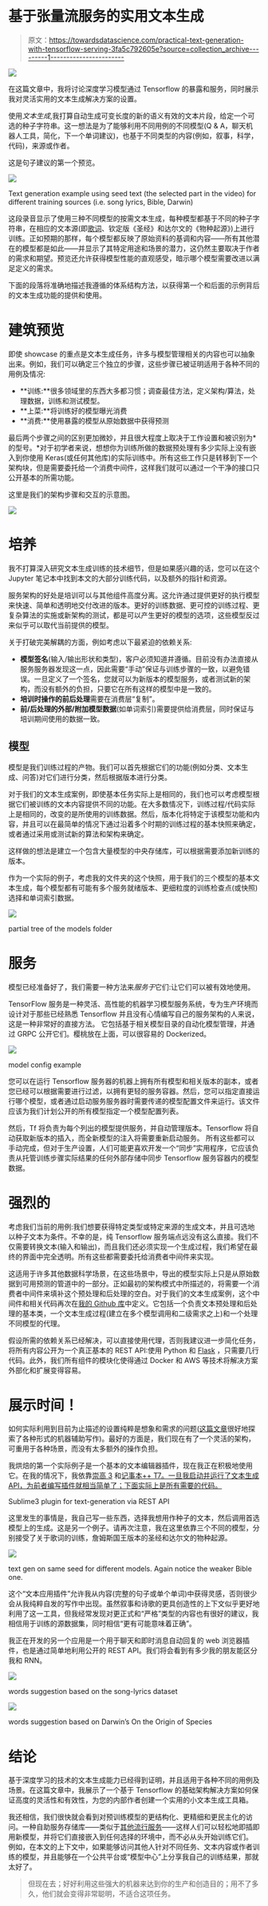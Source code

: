 # 基于张量流服务的实用文本生成

> 原文：<https://towardsdatascience.com/practical-text-generation-with-tensorflow-serving-3fa5c792605e?source=collection_archive---------1----------------------->

![](img/cb555a070b4c8d22112757f6931ba9a0.png)

在这篇文章中，我将讨论深度学习模型通过 Tensorflow 的暴露和服务，同时展示我对灵活实用的文本生成解决方案的设置。

使用*文本生成*,我打算自动生成可变长度的新的语义有效的文本片段，给定一个可选的种子字符串。这一想法是为了能够利用不同用例的不同模型(Q & A，聊天机器人工具，简化，下一个单词建议)，也基于不同类型的内容(例如，叙事，科学，代码)，来源或作者。

这是句子建议的第一个预览。

![](img/37f69d8188f030049adcd2228447db6d.png)

Text generation example using seed text (the selected part in the video) for different training sources (i.e. song lyrics, Bible, Darwin)

这段录音显示了使用三种不同模型的按需文本生成，每种模型都基于不同的种子字符串，在相应的文本源(即[歌词](https://www.kaggle.com/mousehead/songlyrics/data)、钦定版《圣经》和达尔文的《物种起源》)上进行训练。正如预期的那样，每个模型都反映了原始资料的基调和内容——所有其他潜在的模型都是如此——并显示了其特定用途和场景的潜力，这仍然主要取决于作者的需求和期望。预览还允许获得模型性能的直观感受，暗示哪个模型需要改进以满足定义的需求。

下面的段落将准确地描述我遵循的体系结构方法，以获得第一个和后面的示例背后的文本生成功能的提供和使用。

# 建筑预览

即使 showcase 的重点是文本生成任务，许多与模型管理相关的内容也可以抽象出来。例如，我们可以确定三个独立的步骤，这些步骤已被证明适用于各种不同的用例及情况:

*   **训练:**很多领域里的东西大多都习惯；调查最佳方法，定义架构/算法，处理数据，训练和测试模型。
*   **上菜:**将训练好的模型曝光消费
*   **消费:**使用暴露的模型从原始数据中获得预测

最后两个步骤之间的区别更加微妙，并且很大程度上取决于工作设置和被识别为*的型号。*对于初学者来说，想想你为训练所做的数据预处理有多少实际上没有嵌入到你使用 Keras(或任何其他库)的实际训练中。所有这些工作只是转移到下一个架构块，但是需要委托给一个消费中间件，这样我们就可以通过一个干净的接口只公开基本的所需功能。

这里是我们的架构步骤和交互的示意图。

![](img/83b8513bfbbdc810d9f9212dade4fe28.png)

# 培养

我不打算深入研究文本生成训练的技术细节，但是如果感兴趣的话，您可以在这个 Jupyter 笔记本中找到本文的大部分训练代码，以及额外的指针和资源。

服务架构的好处是培训可以与其他组件高度分离。这允许通过提供更好的执行模型来快速、简单和透明地交付改进的版本。更好的训练数据、更可控的训练过程、更复杂算法的实施或新架构的测试，都是可以产生更好的模型的选项，这些模型反过来似乎可以取代当前提供的模型。

关于打破完美解耦的方面，例如考虑以下最紧迫的依赖关系:

*   **模型签名**(输入/输出形状和类型)，客户必须知道并遵循。目前没有办法直接从服务服务器发现这一点，因此需要“手动”保证与训练步骤的一致，以避免错误。一旦定义了一个签名，您就可以为新版本的模型服务，或者测试新的架构，而没有额外的负担，只要它在所有这样的模型中是一致的。
*   **培训时操作的前后处理**需要在消费层“复制”。
*   **前/后处理的外部/附加模型数据**(如单词索引)需要提供给消费层，同时保证与培训期间使用的数据一致。

## 模型

模型是我们训练过程的产物。我们可以首先根据它们的功能(例如分类、文本生成、问答)对它们进行分类，然后根据版本进行分类。

对于我们的文本生成案例，即使基本任务实际上是相同的，我们也可以考虑模型根据它们被训练的文本内容提供不同的功能。在大多数情况下，训练过程/代码实际上是相同的，改变的是所使用的训练数据。然后，版本化将特定于该模型功能和内容，并且可以在最简单的情况下通过沿着多个时期的训练过程的基本快照来确定，或者通过采用或测试新的算法和架构来确定。

这样做的想法是建立一个包含大量模型的中央存储库，可以根据需要添加新训练的版本。

作为一个实际的例子，考虑我的文件夹的这个快照，用于我们的三个模型的基本文本生成，每个模型都有可能有多个服务就绪版本、更细粒度的训练检查点(或快照)选择和单词索引数据。

![](img/75abd46059e7e5e84bda78bbceaf760b.png)

partial tree of the models folder

# 服务

模型已经准备好了，我们需要一种方法来*服务于*它们:让它们可以被有效地使用。

TensorFlow 服务是一种灵活、高性能的机器学习模型服务系统，专为生产环境而设计对于那些已经熟悉 Tensorflow 并且没有心情编写自己的服务架构的人来说，这是一种非常好的直接方法。
它包括基于相关模型目录的自动化模型管理，并通过 GRPC 公开它们。樱桃放在上面，可以很容易的 Dockerized。

![](img/16e5ba0a8775fe999e4ef061cc166f40.png)

model config example

您可以在运行 Tensorflow 服务器的机器上拥有所有模型和相关版本的副本，或者您已经可以根据需要进行过滤，以拥有更轻的服务容器。然后，您可以指定直接运行哪个模型，或者通过启动服务服务器时需要传递的模型配置文件来运行。该文件应该为我们计划公开的所有模型指定一个模型配置列表。

然后，Tf 将负责为每个列出的模型提供服务，并自动管理版本。Tensorflow 将自动获取新版本的插入，而全新模型的注入将需要重新启动服务。
所有这些都可以手动完成，但对于生产设置，人们可能更喜欢开发一个“同步”实用程序，它应该负责从托管训练步骤实际结果的任何外部存储中同步 Tensorflow 服务容器内的模型数据。

# 强烈的

考虑我们当前的用例:我们想要获得特定类型或特定来源的生成文本，并且可选地以种子文本为条件。不幸的是，纯 Tensorflow 服务端点远没有这么直接。我们不仅需要转换文本(输入和输出)，而且我们还必须实现一个生成过程，我们希望在最终的界面中完全透明。所有这些都需要委托给消费者中间件来实现。

这适用于许多其他数据科学场景，在这些场景中，导出的模型实际上只是从原始数据到可用预测的管道中的一部分。正如最初的架构模式中所描述的，将需要一个消费者中间件来填补这个预处理和后处理的空白。对于我们的文本生成案例，这个中间件和相关代码再次在[我的 Github 库](https://github.com/5agado/recurrent-neural-networks-intro/tree/master/src)中定义。它包括一个负责文本预处理和后处理的基本类，一个文本生成过程(建立在多个模型调用和二级需求之上)和一个处理不同模型的代理。

假设所需的依赖关系已经解决，可以直接使用代理，否则我建议进一步简化任务，将所有内容公开为一个真正基本的 REST API:使用 Python 和 [Flask](http://flask.pocoo.org/) ，只需要几行代码。此外，我们所有组件的模块化使得通过 Docker 和 AWS 等技术将解决方案外部化和扩展变得容易。

# 展示时间！

如何实际利用到目前为止描述的设置纯粹是想象和需求的问题([这篇文章](https://medium.com/@samim/assisted-writing-7adea9aed19)很好地探索了各种形式的机器辅助写作)。最好的方面是，我们现在有了一个灵活的架构，可重用于各种场景，而没有太多额外的操作负担。

我烘焙的第一个实际例子是一个基本的文本编辑器插件，现在我正在积极地使用它。在我的情况下，我依靠[崇高 3](https://www.sublimetext.com/3) 和[记事本++ T7。一旦我启动并运行了文本生成 API，为前者编写插件就相当简单了；下面实际上是所有需要的代码。](https://notepad-plus-plus.org)

Sublime3 plugin for text-generation via REST API

这里发生的事情是，我自己写一些东西，选择我想用作种子的文本，然后调用首选模型上的生成。这是另一个例子。请再次注意，我在这里依靠三个不同的模型，分别接受了关于歌词的训练，詹姆斯国王版本的圣经和达尔文的物种起源。

![](img/630ace1b39c4b531479f6fe001bfe5e4.png)

text gen on same seed for different models. Again notice the weaker Bible one.

这个“文本应用插件”允许我从内容(完整的句子或单个单词)中获得灵感，否则很少会从我纯粹自发的写作中出现。虽然叙事和诗歌的更具创造性的上下文似乎更好地利用了这一工具，但我经常发现对更正式和“严格”类型的内容也有很好的建议，我相信用于训练的源数据集，同时相信“更有可能意味着正确”。

我正在开发的另一个应用是一个用于聊天和即时消息自动回复的 web 浏览器插件，也是通过简单地利用公开的 REST API。我们将会看到有多少我的朋友能区分我和 RNN。

![](img/8f52f90afb46874e65bdeaf86fef9da2.png)

words suggestion based on the song-lyrics dataset

![](img/d997cab0b8a2ba9bb3a7963cedab44ce.png)

words suggestion based on Darwin’s On the Origin of Species

# 结论

基于深度学习的技术的文本生成能力已经得到证明，并且适用于各种不同的用例及场景。在这篇文章中，我展示了一个基于 Tensorflow 的基础架构解决方案如何保证高度的灵活性和有效性，为您的内部作者创建一个实用的小文本生成工具箱。

我还相信，我们很快就会看到对预训练模型的更结构化、更精细和更民主化的访问。一种自助服务存储库——类似于[其他流行服务](https://docs.docker.com/registry/)——这样人们可以轻松地即插即用新模型，并将它们直接嵌入到任何选择的环境中，而不必从头开始训练它们。
例如，在本文的上下文中，如果能够访问其他人针对不同任务、文本内容或作者训练的模型，并且能够在一个公共平台或“模型中心”上分享我自己的训练结果，那就太好了。

> 但现在去；好好利用这些强大的机器来达到你的生产和创造目的；用不了多久，他们就会变得非常聪明，不适合这项任务。